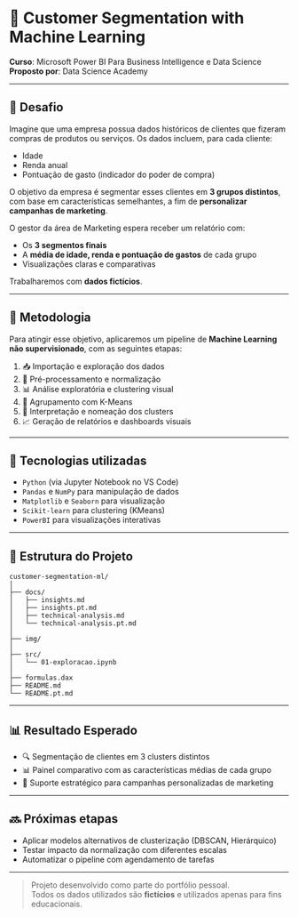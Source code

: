 
# 🧠 Customer Segmentation with Machine Learning

**Curso**: Microsoft Power BI Para Business Intelligence e Data Science  
**Proposto por**: Data Science Academy

---

## 📌 Desafio

Imagine que uma empresa possua dados históricos de clientes que fizeram compras de produtos ou serviços. Os dados incluem, para cada cliente:

- Idade
- Renda anual
- Pontuação de gasto (indicador do poder de compra)

O objetivo da empresa é segmentar esses clientes em **3 grupos distintos**, com base em características semelhantes, a fim de **personalizar campanhas de marketing**.

O gestor da área de Marketing espera receber um relatório com:

- Os **3 segmentos finais**
- A **média de idade, renda e pontuação de gastos** de cada grupo
- Visualizações claras e comparativas

Trabalharemos com **dados fictícios**.

---

## 🧪 Metodologia

Para atingir esse objetivo, aplicaremos um pipeline de **Machine Learning não supervisionado**, com as seguintes etapas:

1. 📥 Importação e exploração dos dados  
2. 🧼 Pré-processamento e normalização  
3. 📊 Análise exploratória e clustering visual  
4. 🧠 Agrupamento com K-Means  
5. 🧩 Interpretação e nomeação dos clusters  
6. 📈 Geração de relatórios e dashboards visuais  

---

## 💼 Tecnologias utilizadas

- `Python` (via Jupyter Notebook no VS Code)  
- `Pandas` e `NumPy` para manipulação de dados  
- `Matplotlib` e `Seaborn` para visualização  
- `Scikit-learn` para clustering (KMeans)  
- `PowerBI`  para visualizações interativas  

---

## 📁 Estrutura do Projeto

```plaintext
customer-segmentation-ml/
│
├── docs/
│   ├── insights.md
│   ├── insights.pt.md
│   ├── technical-analysis.md
│   └── technical-analysis.pt.md
│
├── img/
│
├── src/
│   └── 01-exploracao.ipynb
│
├── formulas.dax
├── README.md
└── README.pt.md
```

---

## 📊 Resultado Esperado

- 🔍 Segmentação de clientes em 3 clusters distintos  
- 📊 Painel comparativo com as características médias de cada grupo  
- 🎯 Suporte estratégico para campanhas personalizadas de marketing  

---

## 🔜 Próximas etapas

- Aplicar modelos alternativos de clusterização (DBSCAN, Hierárquico)  
- Testar impacto da normalização com diferentes escalas  
- Automatizar o pipeline com agendamento de tarefas  

---

> Projeto desenvolvido como parte do portfólio pessoal.  
> Todos os dados utilizados são **fictícios** e utilizados apenas para fins educacionais.
